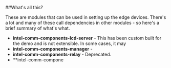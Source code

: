 ##What's all this?

These are modules that can be used in setting up the edge devices.  There's a lot
and many of these call dependencies in other modules - so here's a brief summary
of what's what.

* **intel-comm-components-lcd-server** - This has been custom built for the demo
and is not extensible.  In some cases, it may
* **intel-comm-components-manager** -
* **intel-comm-components-relay** - Deprecated.
* **intel-comm-compone
